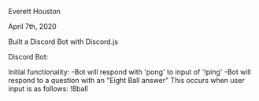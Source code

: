 Everett Houston

April 7th, 2020

Built a Discord Bot with Discord.js

Discord Bot:

  Initial functionality:
    -Bot will respond with 'pong' to input of '!ping'
    -Bot will respond to a question with an "Eight Ball answer"
      This occurs when user input is as follows:
        !8ball <followed by a question>
